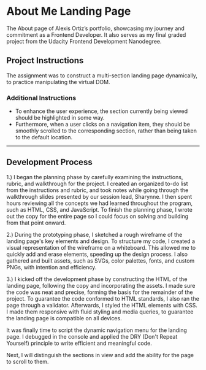 # About Me Landing Page

The About page of Alexis Ortiz’s portfolio, showcasing my journey and commitment as a Frontend Developer. It also serves as my final graded project from the Udacity Frontend Development Nanodegree.

## Project Instructions

The assignment was to construct a multi-section landing page dynamically, to practice manipulating the virtual DOM.

### Additional Instructions
- To enhance the user experience, the section currently being viewed should be highlighted in some way.
- Furthermore, when a user clicks on a navigation item, they should be smoothly scrolled to the corresponding section, rather than being taken to the default location.

---

## Development Process

1.) I began the planning phase by carefully examining the instructions, rubric, and walkthrough for the project. I created an organized to-do list from the instructions and rubric, and took notes while going through the walkthrough slides presented by our session lead, Sharynne. I then spent hours reviewing all the concepts we had learned throughout the program, such as HTML, CSS, and JavaScript. To finish the planning phase, I wrote out the copy for the entire page so I could focus on solving and building from that point onward.

2.) During the prototyping phase, I sketched a rough wireframe of the landing page's key elements and design. To structure my code, I created a visual representation of the wireframe on a whiteboard. This allowed me to quickly add and erase elements, speeding up the design process. I also gathered and built assets, such as SVGs, color palettes, fonts, and custom PNGs, with intention and efficiency.

3.) I kicked off the development phase by constructing the HTML of the landing page, following the copy and incorporating the assets. I made sure the code was neat and precise, forming the basis for the remainder of the project. To guarantee the code conformed to HTML standards, I also ran the page through a validator. Afterwards, I styled the HTML elements with CSS. I made them responsive with fluid styling and media queries, to guarantee the landing page is compatible on all devices.

It was finally time to script the dynamic navigation menu for the landing page. I debugged in the console and applied the DRY (Don't Repeat Yourself) principle to write efficient and meaningful code.

Next, I will distinguish the sections in view and add the ability for the page to scroll to them.
